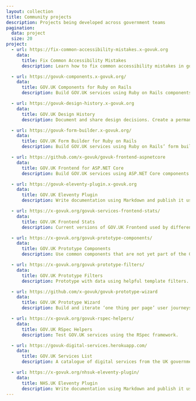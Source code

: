 ```yaml
---
layout: collection
title: Community projects
description: Projects being developed across government teams
pagination:
  data: project
  size: 20
project:
  - url: https://fix-common-accessibility-mistakes.x-govuk.org
    data:
      title: Fix Common Accessibility Mistakes
      description: Learn how to fix common accessibility mistakes in government digital services.

  - url: https://govuk-components.x-govuk.org/
    data:
      title: GOV.UK Components for Ruby on Rails
      description: Build GOV.UK services using Ruby on Rails components.

  - url: https://govuk-design-history.x-govuk.org
    data:
      title: GOV.UK Design History
      description: Document and share design decisions. Create a permanent record of how your service has developed over time.

  - url: https://govuk-form-builder.x-govuk.org/
    data:
      title: GOV.UK Form Builder for Ruby on Rails
      description: Build GOV.UK services using Ruby on Rails’ form builder.

  - url: https://github.com/x-govuk/govuk-frontend-aspnetcore
    data:
      title: GOV.UK Frontend for ASP.NET Core
      description: Build GOV.UK services using ASP.NET Core components.

  - url: https://govuk-eleventy-plugin.x-govuk.org
    data:
      title: GOV.UK Eleventy Plugin
      description: Write documentation using Markdown and publish it using GOV.UK styles.

  - url: https://x-govuk.org/govuk-services-frontend-stats/
    data:
      title: GOV.UK Frontend Stats
      description: Current versions of GOV.UK Frontend used by different services, based on their publicly available source code.

  - url: https://x-govuk.org/govuk-prototype-components/
    data:
      title: GOV.UK Prototype Components
      description: Use common components that are not yet part of the GOV.UK Design System.

  - url: https://x-govuk.org/govuk-prototype-filters/
    data:
      title: GOV.UK Prototype Filters
      description: Prototype with data using helpful template filters.

  - url: https://github.com/x-govuk/govuk-prototype-wizard
    data:
      title: GOV.UK Prototype Wizard
      description: Build and iterate ‘one thing per page’ user journeys when prototyping GOV.UK services.

  - url: https://x-govuk.org/govuk-rspec-helpers/
    data:
      title: GOV.UK RSpec Helpers
      description: Test GOV.UK services using the RSpec framework.

  - url: https://govuk-digital-services.herokuapp.com/
    data:
      title: GOV.UK Services List
      description: A catalogue of digital services from the UK government and its agencies.

  - url: https://x-govuk.org/nhsuk-eleventy-plugin/
    data:
      title: NHS.UK Eleventy Plugin
      description: Write documentation using Markdown and publish it using NHS.UK styles.
---
```


